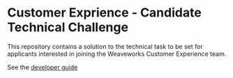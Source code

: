 # Customer Exprience - Candidate Technical Challenge

This repository contains a solution to the technical task to be set for applicants interested in joining the Weaveworks Customer Experience team.

See the [developer guide](docs/dev-guide.sh)
